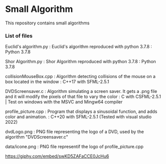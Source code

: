 # Small Algorithm
This repository contains small algorithms

### List of files

Euclid's algorithm.py : Euclid's algorithm reproduced with python 3.7.8 : Python 3.7.8

Shor Algorithm.py : Shor Algorithm reproduced with python 3.7.8 : Python 3.7.8

collisionMouseBox.cpp : Algorithm detecting collisions of the mouse on a box located in the window : C++17 with SFML-2.5.1

DVDScreensaver.c : Algorithm simulating a screen saver. It gets a .png file and it will modify the pixels of that file to vary the color : C with CSFML-2.5.1 | Test on windows with the MSVC and Mingw64 compiler

profile_picture.cpp : Program that displays a sinusoidal function, and adds color and animation. : C++20 with SFML-2.5.1 (Tested with visual studio 2022)

dvdLogo.png : PNG file representing the logo of a DVD, used by the algorithm "DVDScreensaver.c"

data/icone.png : PNG file representif the logo of profile_picture.cpp

https://giphy.com/embed/swKD5ZAFaCCE0JcHu6
